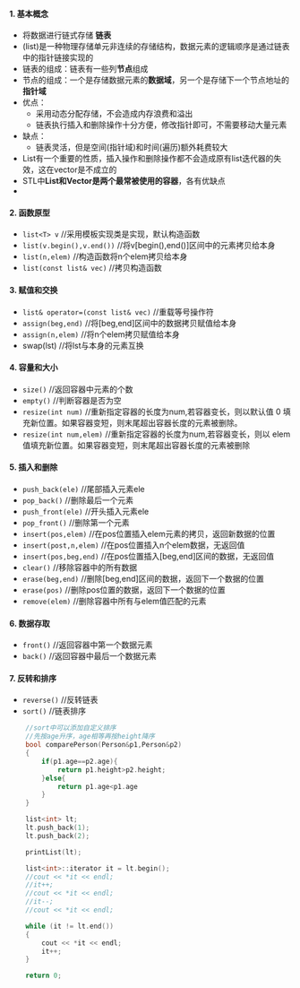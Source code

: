 <!--
 * @Author: 15868707168@163.com 15868707168@163.com
 * @Date: 2023-03-30 14:38:40
 * @LastEditors: 15868707168@163.com 15868707168@163.com
 * @LastEditTime: 2023-03-30 15:44:29
 * @FilePath: \CPlusPlusLessons\STL\容器\6.list.md
 * @Description: 这是默认设置,请设置`customMade`, 打开koroFileHeader查看配置 进行设置: https://github.com/OBKoro1/koro1FileHeader/wiki/%E9%85%8D%E7%BD%AE
-->
#### 1. 基本概念
+ 将数据进行链式存储 **链表**
+ (list)是一种物理存储单元非连续的存储结构，数据元素的逻辑顺序是通过链表中的指针链接实现的
+ 链表的组成：链表有一些列**节点**组成
+ 节点的组成：一个是存储数据元素的**数据域**，另一个是存储下一个节点地址的**指针域**
+ 优点：
  + 采用动态分配存储，不会造成内存浪费和溢出
  + 链表执行插入和删除操作十分方便，修改指针即可，不需要移动大量元素
+ 缺点：
  + 链表灵活，但是空间(指针域)和时间(遍历)额外耗费较大
+ List有一个重要的性质，插入操作和删除操作都不会造成原有list迭代器的失效，这在vector是不成立的 
+ STL中**List和Vector是两个最常被使用的容器**，各有优缺点
+ 
#### 2. 函数原型
+ `list<T> v` //采用模板实现类是实现，默认构造函数
+ `list(v.begin(),v.end())` //将v[begin(),end()]区间中的元素拷贝给本身
+ `list(n,elem)` //构造函数将n个elem拷贝给本身
+ `list(const list& vec)` //拷贝构造函数

#### 3. 赋值和交换
+ `list& operator=(const list& vec)` //重载等号操作符
+ `assign(beg,end)` //将[beg,end]区间中的数据拷贝赋值给本身
+ `assign(n,elem)`  //将n个elem拷贝赋值给本身
+ swap(lst)  //将lst与本身的元素互换

#### 4. 容量和大小
+ `size()`            //返回容器中元素的个数
+ `empty()`           //判断容器是否为空
+ `resize(int num)`   //重新指定容器的长度为num,若容器变长，则以默认值 0 填充新位置。如果容器变短，则末尾超出容器长度的元素被删除。
+ `resize(int num,elem)` //重新指定容器的长度为num,若容器变长，则以 elem 值填充新位置。如果容器变短，则末尾超出容器长度的元素被删除

#### 5. 插入和删除
+ `push_back(ele)` //尾部插入元素ele
+ `pop_back()`  //删除最后一个元素
+ `push_front(ele)` //开头插入元素ele
+ `pop_front()`  //删除第一个元素
+ `insert(pos,elem)` //在pos位置插入elem元素的拷贝，返回新数据的位置
+ `insert(post,n,elem)` //在pos位置插入n个elem数据，无返回值
+ `insert(pos,beg,end)`  //在pos位置插入[beg,end]区间的数据，无返回值
+ `clear()` //移除容器中的所有数据
+ `erase(beg,end)` //删除[beg,end]区间的数据，返回下一个数据的位置
+ `erase(pos)` //删除pos位置的数据，返回下一个数据的位置
+ `remove(elem)` //删除容器中所有与elem值匹配的元素

#### 6. 数据存取
+ `front()` //返回容器中第一个数据元素
+ `back()`  //返回容器中最后一个数据元素


#### 7. 反转和排序
+ `reverse()` //反转链表
+ `sort()` //链表排序

```C++
	//sort中可以添加自定义排序
	//先按age升序，age相等再按height降序
	bool comparePerson(Person&p1,Person&p2)
	{
		if(p1.age==p2.age){
			return p1.height>p2.height;
		}else{
			return p1.age<p1.age
		}
	}
```


```C++
	list<int> lt;
	lt.push_back(1);
	lt.push_back(2);

	printList(lt);

	list<int>::iterator it = lt.begin();
	//cout << *it << endl;
	//it++;
	//cout << *it << endl;
	//it--;
	//cout << *it << endl;

	while (it != lt.end())
	{
		cout << *it << endl;
		it++;
	}

	return 0;
```